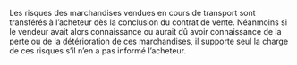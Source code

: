 Les risques des marchandises vendues en cours de transport sont transférés à
l’acheteur dès la conclusion du contrat de vente.
Néanmoins si le vendeur avait alors connaissance ou aurait dû avoir connaissance de la perte
ou de la détérioration de ces marchandises, il supporte seul la charge de ces risques s’il n’en a
pas informé l’acheteur.